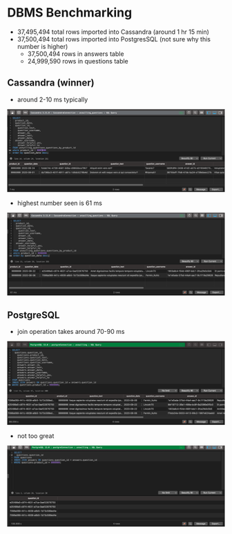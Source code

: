 # DBMS Benchmarking
- 37,495,494 total rows imported into Cassandra (around 1 hr 15 min)
- 37,500,494 total rows imported into PostgresSQL (not sure why this number is higher)
  - 37,500,494 rows in answers table
  - 24,999,590 rows in questions table

## Cassandra (winner)
- around 2-10 ms typically
<img src="design-and-docs/cassandraquery1.png">

- highest number seen is 61 ms
<img src="design-and-docs/cassandraquery2.png">

## PostgreSQL

- join operation takes around 70-90 ms
<img src="design-and-docs/postgresquery.png">

- not too great
<img src="design-and-docs/postgresql2.png">